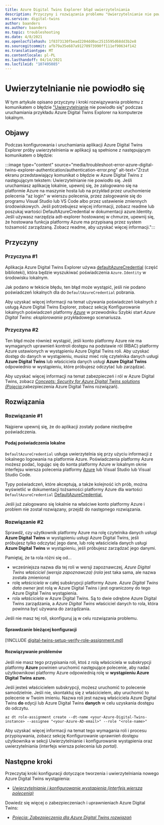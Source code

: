 ```yaml
---
title: Azure Digital Twins Explorer błąd uwierzytelniania
description: Przyczyny i rozwiązania problemu "Uwierzytelnianie nie powiodło się". w Azure Digital Twins Explorer.
ms.service: digital-twins
author: baanders
ms.author: baanders
ms.topic: troubleshooting
ms.date: 4/8/2021
ms.openlocfilehash: 1f8373130fbead2204dd0ac2515595d68dd3b2e8
ms.sourcegitcommit: afb79a35e687a91270973990ff111ef90634f142
ms.translationtype: MT
ms.contentlocale: pl-PL
ms.lasthandoff: 04/14/2021
ms.locfileid: "107495085"
---
```

# <a name="authentication-failed"></a>Uwierzytelnianie nie powiodło się

W tym artykule opisano przyczyny i kroki rozwiązywania problemu z komunikatem o błędzie ["Uwierzytelnianie](/samples/azure-samples/digital-twins-explorer/digital-twins-explorer/) nie powiodło się" podczas uruchamiania przykładu Azure Digital Twins Explorer na komputerze lokalnym. 

## <a name="symptoms"></a>Objawy

Podczas konfigurowania i uruchamiania aplikacji Azure Digital Twins Explorer próby uwierzytelnienia w aplikacji są spełnione z następującym komunikatem o błędzie:

:::image type="content" source="media/troubleshoot-error-azure-digital-twins-explorer-authentication/authentication-error.png" alt-text="Zrzut ekranu przedstawiający komunikat o błędzie w Azure Digital Twins z następującym tekstem: Uwierzytelnianie nie powiodło się. Jeśli uruchamiasz aplikację lokalnie, upewnij się, że zalogowano się na platformie Azure na maszynie hosta lub na przykład przez uruchomienie polecenia &quot;az login&quot; w wierszu polecenia, przez zalogowanie się do programu Visual Studio lub VS Code albo przez ustawienie zmiennych środowiskowych. Jeśli potrzebujesz więcej informacji, zobacz readme lub poszukaj wartości DefaultAzureCredential w dokumentacji azure.Identity. Jeśli używasz narzędzia adt-explorer hostowanej w chmurze, upewnij się, że hostowana funkcja platformy Azure ma przypisaną przez system tożsamość zarządzaną. Zobacz readme, aby uzyskać więcej informacji.":::

## <a name="causes"></a>Przyczyny

### <a name="cause-1"></a>Przyczyna #1

Aplikacja Azure Digital Twins Explorer używa [defaultAzureCredential](/dotnet/api/azure.identity.defaultazurecredential) (część biblioteki), która będzie wyszukiwać poświadczenia `Azure.Identity` w środowisku lokalnym.

Jak podano w tekście błędu, ten błąd może wystąpić, jeśli nie podano poświadczeń lokalnych dla do `DefaultAzureCredential` pobrania.

Aby uzyskać więcej informacji na temat używania poświadczeń lokalnych z usługą Azure Digital Twins Explorer, zobacz sekcję Konfigurowanie lokalnych poświadczeń platformy [*Azure*](quickstart-adt-explorer.md#set-up-local-azure-credentials) w przewodniku Szybki start *Azure Digital Twins: eksplorowanie* przykładowego scenariusza.

### <a name="cause-2"></a>Przyczyna #2

Ten błąd może również wystąpić, jeśli konto platformy Azure nie ma wymaganych uprawnień kontroli dostępu na podstawie ról (RBAC) platformy Azure ustawionych w wystąpieniu Azure Digital Twins roli. Aby uzyskać dostęp do danych w wystąpieniu, musisz mieć rolę czytelnika danych usługi **Azure Digital Twins** lub właściciela danych usługi **Azure Digital Twins** odpowiednio w wystąpieniu, które próbujesz odczytać lub zarządzać. 

Aby uzyskać więcej informacji na temat zabezpieczeń i ról w Azure Digital Twins, zobacz [*Concepts: Security for Azure Digital Twins solutions (Pojęcia:*](concepts-security.md)zabezpieczenia Azure Digital Twins rozwiązań).

## <a name="solutions"></a>Rozwiązania

### <a name="solution-1"></a>Rozwiązanie #1

Najpierw upewnij się, że do aplikacji zostały podane niezbędne poświadczenia.

#### <a name="provide-local-credentials"></a>Podaj poświadczenia lokalne

`DefaultAzureCredential` usługa uwierzytelnia się przy użyciu informacji z lokalnego logowania na platformie Azure. Poświadczenia platformy Azure możesz podać, logując się do konta platformy Azure w lokalnym oknie interfejsu wiersza polecenia platformy [Azure](/cli/azure/install-azure-cli) lub Visual Studio lub Visual Studio Code.

Typy poświadczeń, które akceptują, a także kolejność ich prób, można wyświetlić w dokumentacji tożsamości platformy Azure dla wartości `DefaultAzureCredential` [DefaultAzureCredential.](/dotnet/api/overview/azure/identity-readme#defaultazurecredential)

Jeśli już zalogowano się lokalnie na właściwe konto platformy Azure i problem nie został rozwiązany, przejdź do następnego rozwiązania.

### <a name="solution-2"></a>Rozwiązanie #2

Sprawdź, czy użytkownik platformy Azure ma rolę czytelnika danych usługi **Azure Digital Twins** w wystąpieniu usługi Azure Digital Twins, jeśli próbujesz tylko odczytać jego dane, lub rolę właściciela danych usługi **Azure Digital Twins** w wystąpieniu, jeśli próbujesz zarządzać jego danymi.

Pamiętaj, że ta rola różni się od...
* wcześniejsza nazwa dla tej roli w wersji zapoznawczej, *Azure Digital Twins właściciel (wersja zapoznawcza) (rola* jest taka sama, ale nazwa została zmieniona)
* rolę *właściciela* w całej subskrypcji platformy Azure. *Azure Digital Twins data owner* jest rolą w Azure Digital Twins i jest ograniczony do tego Azure Digital Twins wystąpienia.
* rola *właściciela* w Azure Digital Twins. Są to dwie odrębne Azure Digital Twins zarządzania, a *Azure Digital Twins* właściciel danych to rola, która powinna być używana do zarządzania.

 Jeśli nie masz tej roli, skonfiguruj ją w celu rozwiązania problemu.

#### <a name="check-current-setup"></a>Sprawdzanie bieżącej konfiguracji

[!INCLUDE [digital-twins-setup-verify-role-assignment.md](../../includes/digital-twins-setup-verify-role-assignment.md)]

#### <a name="fix-issues"></a>Rozwiązywanie problemów 

Jeśli nie masz tego przypisania roli, ktoś z rolą właściciela w subskrypcji platformy **Azure** powinien uruchomić następujące polecenie, aby nadać użytkownikowi platformy Azure odpowiednią rolę w **wystąpieniu Azure Digital Twins azure.** 

Jeśli jesteś właścicielem subskrypcji, możesz uruchomić to polecenie samodzielnie. Jeśli nie, skontaktuj się z właścicielem, aby uruchomić to polecenie w Twoim imieniu. Nazwa roli jest nazwą właściciela Azure Digital Twins **do** edycji lub Azure Digital Twins **danych** w celu uzyskania dostępu do odczytu.

```azurecli-interactive
az dt role-assignment create --dt-name <your-Azure-Digital-Twins-instance> --assignee "<your-Azure-AD-email>" --role "<role-name>"
```

Aby uzyskać więcej informacji na temat tego [](how-to-set-up-instance-CLI.md#set-up-user-access-permissions) wymagania roli i procesu przypisywania, zobacz sekcję Konfigurowanie uprawnień dostępu użytkownika w sekcji Uwierzytelnianie i konfigurowanie wystąpienia oraz uwierzytelniania (interfejs wiersza polecenia lub *portal).*

## <a name="next-steps"></a>Następne kroki

Przeczytaj kroki konfiguracji dotyczące tworzenia i uwierzytelniania nowego Azure Digital Twins wystąpienia:
* [*Uwierzytelnianie i konfigurowanie wystąpienia (interfejs wiersza polecenia)*](how-to-set-up-instance-cli.md)

Dowiedz się więcej o zabezpieczeniach i uprawnieniach Azure Digital Twins:
* [*Pojęcia: Zabezpieczenia dla Azure Digital Twins rozwiązań*](concepts-security.md)
